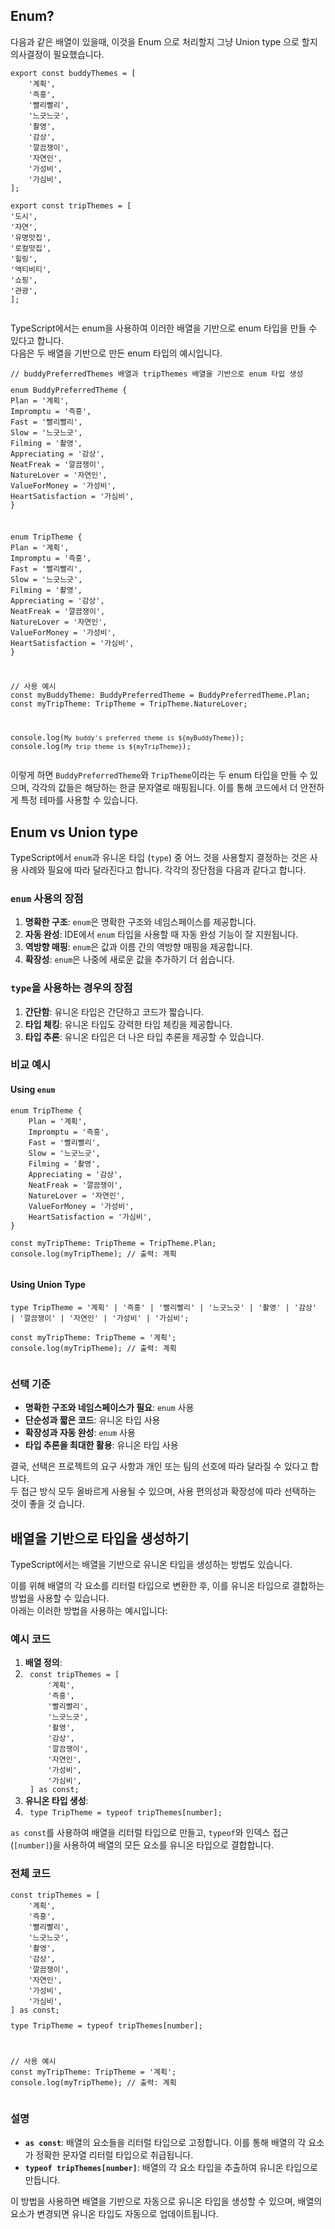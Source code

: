 <h2 data-ke-size="size26">Enum?</h2>
<p data-ke-size="size16">다음과 같은 배열이 있을때, 이것을 Enum 으로 처리할지 그냥 Union type 으로 할지 의사결정이 필요했습니다.</p>
<pre class="dart"><code>export const buddyThemes = [
    '계획',
    '즉흥',
    '빨리빨리',
    '느긋느긋',
    '촬영',
    '감상',
    '깔끔쟁이',
    '자연인',
    '가성비',
    '가심비',
];
<p>export const tripThemes = [
'도시',
'자연',
'유명맛집',
'로컬맛집',
'힐링',
'액티비티',
'쇼핑',
'관광',
];</code></pre></p>
<p data-ke-size="size16">TypeScript에서는 enum을 사용하여 이러한 배열을 기반으로 enum 타입을 만들 수 있다고 합니다.<br />다음은 두 배열을 기반으로 만든 enum 타입의 예시입니다.</p>
<pre class="typescript"><code>// buddyPreferredThemes 배열과 tripThemes 배열을 기반으로 enum 타입 생성
<p>enum BuddyPreferredTheme {
Plan = '계획',
Impromptu = '즉흥',
Fast = '빨리빨리',
Slow = '느긋느긋',
Filming = '촬영',
Appreciating = '감상',
NeatFreak = '깔끔쟁이',
NatureLover = '자연인',
ValueForMoney = '가성비',
HeartSatisfaction = '가심비',
}</p>
<p>enum TripTheme {
Plan = '계획',
Impromptu = '즉흥',
Fast = '빨리빨리',
Slow = '느긋느긋',
Filming = '촬영',
Appreciating = '감상',
NeatFreak = '깔끔쟁이',
NatureLover = '자연인',
ValueForMoney = '가성비',
HeartSatisfaction = '가심비',
}</p>
<p>// 사용 예시
const myBuddyTheme: BuddyPreferredTheme = BuddyPreferredTheme.Plan;
const myTripTheme: TripTheme = TripTheme.NatureLover;</p>
<p>console.log(<code>My buddy's preferred theme is ${myBuddyTheme}</code>);
console.log(<code>My trip theme is ${myTripTheme}</code>);</code></pre></p>
<p data-ke-size="size16">이렇게 하면 <code>BuddyPreferredTheme</code>와 <code>TripTheme</code>이라는 두 enum 타입을 만들 수 있으며, 각각의 값들은 해당하는 한글 문자열로 매핑됩니다. 이를 통해 코드에서 더 안전하게 특정 테마를 사용할 수 있습니다.</p>
<h2 data-ke-size="size26">Enum vs Union type</h2>
<p data-ke-size="size16">TypeScript에서 <code>enum</code>과 유니온 타입 (<code>type</code>) 중 어느 것을 사용할지 결정하는 것은 사용 사례와 필요에 따라 달라진다고 합니다. 각각의 장단점을 다음과 같다고 합니다.</p>
<h3 data-ke-size="size23"><code>enum</code> 사용의 장점</h3>
<ol style="list-style-type: decimal;" data-ke-list-type="decimal">
<li><b>명확한 구조</b>: <code>enum</code>은 명확한 구조와 네임스페이스를 제공합니다.</li>
<li><b>자동 완성</b>: IDE에서 <code>enum</code> 타입을 사용할 때 자동 완성 기능이 잘 지원됩니다.</li>
<li><b>역방향 매핑</b>: <code>enum</code>은 값과 이름 간의 역방향 매핑을 제공합니다.</li>
<li><b>확장성</b>: <code>enum</code>은 나중에 새로운 값을 추가하기 더 쉽습니다.</li>
</ol>
<h3 data-ke-size="size23"><code>type</code>을 사용하는 경우의 장점</h3>
<ol style="list-style-type: decimal;" data-ke-list-type="decimal">
<li><b>간단함</b>: 유니온 타입은 간단하고 코드가 짧습니다.</li>
<li><b>타입 체킹</b>: 유니온 타입도 강력한 타입 체킹을 제공합니다.</li>
<li><b>타입 추론</b>: 유니온 타입은 더 나은 타입 추론을 제공할 수 있습니다.</li>
</ol>
<h3 data-ke-size="size23">비교 예시</h3>
<h4 data-ke-size="size20">Using <code>enum</code></h4>
<pre class="groovy"><code>enum TripTheme {
    Plan = '계획',
    Impromptu = '즉흥',
    Fast = '빨리빨리',
    Slow = '느긋느긋',
    Filming = '촬영',
    Appreciating = '감상',
    NeatFreak = '깔끔쟁이',
    NatureLover = '자연인',
    ValueForMoney = '가성비',
    HeartSatisfaction = '가심비',
}
<p>const myTripTheme: TripTheme = TripTheme.Plan;
console.log(myTripTheme); // 출력: 계획</code></pre></p>
<h4 data-ke-size="size20">Using Union Type</h4>
<pre class="typescript"><code>type TripTheme = '계획' | '즉흥' | '빨리빨리' | '느긋느긋' | '촬영' | '감상' | '깔끔쟁이' | '자연인' | '가성비' | '가심비';
<p>const myTripTheme: TripTheme = '계획';
console.log(myTripTheme); // 출력: 계획</code></pre></p>
<h3 data-ke-size="size23">선택 기준</h3>
<ul style="list-style-type: disc;" data-ke-list-type="disc">
<li><b>명확한 구조와 네임스페이스가 필요</b>: <code>enum</code> 사용</li>
<li><b>단순성과 짧은 코드</b>: 유니온 타입 사용</li>
<li><b>확장성과 자동 완성</b>: <code>enum</code> 사용</li>
<li><b>타입 추론을 최대한 활용</b>: 유니온 타입 사용</li>
</ul>
<p data-ke-size="size16">결국, 선택은 프로젝트의 요구 사항과 개인 또는 팀의 선호에 따라 달라질 수 있다고 합니다.<br />두 접근 방식 모두 올바르게 사용될 수 있으며, 사용 편의성과 확장성에 따라 선택하는 것이 좋을 것 습니다.</p>
<h2 data-ke-size="size26">배열을 기반으로 타입을 생성하기</h2>
<p data-ke-size="size16">TypeScript에서는 배열을 기반으로 유니온 타입을 생성하는 방법도 있습니다.</p>
<p data-ke-size="size16">이를 위해 배열의 각 요소를 리터럴 타입으로 변환한 후, 이를 유니온 타입으로 결합하는 방법을 사용할 수 있습니다.<br />아래는 이러한 방법을 사용하는 예시입니다:</p>
<h3 data-ke-size="size23">예시 코드</h3>
<ol style="list-style-type: decimal;" data-ke-list-type="decimal">
<li><b>배열 정의</b>:</li>
<li><code class="language-typescript"> const tripThemes = [
     '계획',
     '즉흥',
     '빨리빨리',
     '느긋느긋',
     '촬영',
     '감상',
     '깔끔쟁이',
     '자연인',
     '가성비',
     '가심비',
 ] as const;</code></li>
<li><b>유니온 타입 생성</b>:</li>
<li><code class="language-typescript"> type TripTheme = typeof tripThemes[number];</code></li>
</ol>
<p data-ke-size="size16"><code>as const</code>를 사용하여 배열을 리터럴 타입으로 만들고, <code>typeof</code>와 인덱스 접근 (<code>[number]</code>)을 사용하여 배열의 모든 요소를 유니온 타입으로 결합합니다.</p>
<h3 data-ke-size="size23">전체 코드</h3>
<pre class="typescript"><code>const tripThemes = [
    '계획',
    '즉흥',
    '빨리빨리',
    '느긋느긋',
    '촬영',
    '감상',
    '깔끔쟁이',
    '자연인',
    '가성비',
    '가심비',
] as const;
<p>type TripTheme = typeof tripThemes[number];</p>
<p>// 사용 예시
const myTripTheme: TripTheme = '계획';
console.log(myTripTheme); // 출력: 계획</code></pre></p>
<h3 data-ke-size="size23">설명</h3>
<ul style="list-style-type: disc;" data-ke-list-type="disc">
<li><b><code>as const</code></b>: 배열의 요소들을 리터럴 타입으로 고정합니다. 이를 통해 배열의 각 요소가 정확한 문자열 리터럴 타입으로 취급됩니다.</li>
<li><b><code>typeof tripThemes[number]</code></b>: 배열의 각 요소 타입을 추출하여 유니온 타입으로 만듭니다.</li>
</ul>
<p data-ke-size="size16">이 방법을 사용하면 배열을 기반으로 자동으로 유니온 타입을 생성할 수 있으며, 배열의 요소가 변경되면 유니온 타입도 자동으로 업데이트됩니다.</p>